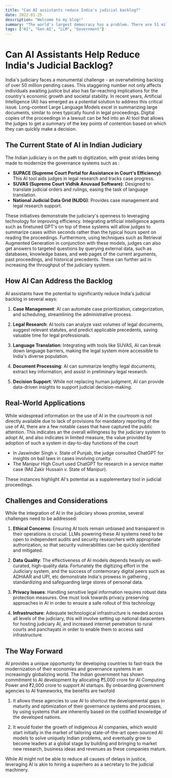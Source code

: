 ```yaml
---
title: "Can AI assistants reduce India's judicial backlog?"
date: 2022-01-25
description: "Welcome to my blog!"
summary: "The world's largest democracy has a problem. There are 51 million pending lawsuits, some of them pending for over 30 years. Could AI be the solution?"
tags: ["AI", "Gen-AI", "LLM", "Government"]
---
```


# Can AI Assistants Help Reduce India's Judicial Backlog?

India's judiciary faces a monumental challenge - an overwhelming backlog of over 50 million pending cases. This staggering number not only affects individuals awaiting justice but also has far-reaching implications for the country's economic growth and societal stability. In recent years, Artificial Intelligence (AI) has emerged as a potential solution to address this critical issue. Long-context Large Language Models excel in summarizing large documents, similar to ones typically found in legal proceedings. Digital copies of the proceedings in a lawsuit can be fed into an AI tool that allows the judges to get a summary of the key points of contention based on which they can quickly make a decision. 

## The Current State of AI in Indian Judiciary

The Indian judiciary is on the path to digitization, with great strides being made to modernize the governance systems such as : 

- **SUPACE (Supreme Court Portal for Assistance in Court's Efficiency)**: This AI tool aids judges in legal research and tracks case progress.
- **SUVAS (Supreme Court Vidhik Anuvaad Software)**: Designed to translate judicial orders and rulings, easing the task of language translation.
- **National Judicial Data Grid (NJDG)**: Provides case management and legal research support.

These initiatives demonstrate the judiciary's openness to leveraging technology for improving efficiency. Integrating artificial intelligence agents such as finetuned GPT's on top of these systems will allow judges to summarize cases within seconds rather than the typical hours spent on reading the proceedings. Furthermore, using techniques such as Retrieval Augmented Generation in conjunction with these models, judges can also get answers to targeted questions by querying external data, such as databases, knowledge bases, and web pages of the current arguments, past proceedings, and historical precedents. These can further aid in increasing the throughput of the judiciary system.

## How AI Can Address the Backlog

AI assistants have the potential to significantly reduce India's judicial backlog in several ways:

1. **Case Management**: AI can automate case prioritization, categorization, and scheduling, streamlining the administrative process.

2. **Legal Research**: AI tools can analyze vast volumes of legal documents, suggest relevant statutes, and predict applicable precedents, saving valuable time for legal professionals.

3. **Language Translation**: Integrating with tools like SUVAS, AI can break down language barriers, making the legal system more accessible to India's diverse population.

4. **Document Processing**: AI can summarize lengthy legal documents, extract key information, and assist in preliminary legal research.

5. **Decision Support**: While not replacing human judgment, AI can provide data-driven insights to support judicial decision-making.

## Real-World Applications

While widespread information on the use of AI in the courtroom is not directly available due to lack of provisions for mandatory reporting of the use of AI, there are a few notable cases that have captured the public attention.
This indicates an the overall willingness by the judiciary system to adopt AI, and also indicates in limited measure, the value provided by adoption of such a system in day-to-day functions of the court

- In Jaswinder Singh v. State of Punjab, the judge consulted ChatGPT for insights on bail laws in cases involving cruelty.
- The Manipur High Court used ChatGPT for research in a service matter case (Md Zakir Hussain v. State of Manipur).

These instances highlight AI's potential as a supplementary tool in judicial proceedings.

## Challenges and Considerations

While the integration of AI in the judiciary shows promise, several challenges need to be addressed:

1. **Ethical Concerns**: Ensuring AI tools remain unbiased and transparent in their operations is crucial. LLMs powering these AI systems need to be open to independent audits and security researchers with appropriate authorization, so that security vulnerabilities can be quickly identified and mitigated.

2. **Data Quality**: The effectiveness of AI models depends heavily on well-curated, high-quality data. Fortunately the digitizing effort in the Judiciary system, and the success of contemorary digital peers such as ADHAAR and UPI, etc demonstrate India's prowess in gathering , standardizing and safeguarding large stores of personal data.

3. **Privacy Issues**: Handling sensitive legal information requires robust data protection measures. One must look towards privacy preserving approaches in AI in order to ensure a safe rollout of this technology

4. **Infrastructure**: Adequate technological infrastructure is needed across all levels of the judiciary, this will involve setting up national datacenters for hosting judiciary AI, and increased internet penetration to rural courts and panchayats in order to enable them to access said infrastructure.

## The Way Forward

AI provides a unique opportunity for developing countries to fast-track the modernization of their economies and governance systems in an increasingly globalizing world. The Indian government has shown commitment to AI development by allocating ₹5,000 crore for AI Computing Power and ₹2,000 crore to support AI startups. By onboarding government agencies to AI frameworks, the benefits are twofold

1) It allows these agencies to use AI to shortcut the developmental gaps in maturity and optimization of their governance systems and processes, by using systems that are inherently based on the codified knowledge of the developed nations.

2) It would foster the growth of indigenous AI companies, which would start initially in the market of tailoring state-of-the-art open-sourced AI models to solve uniquely Indian problems, and eventually grow to become leaders at a global stage by building and bringing to market new research, business ideas and revenues as these companies mature.

While AI might not be able to reduce all causes of delays in justice, leveraging AI is akin to hiring a superhero as a secretary to the judicial machinery.
